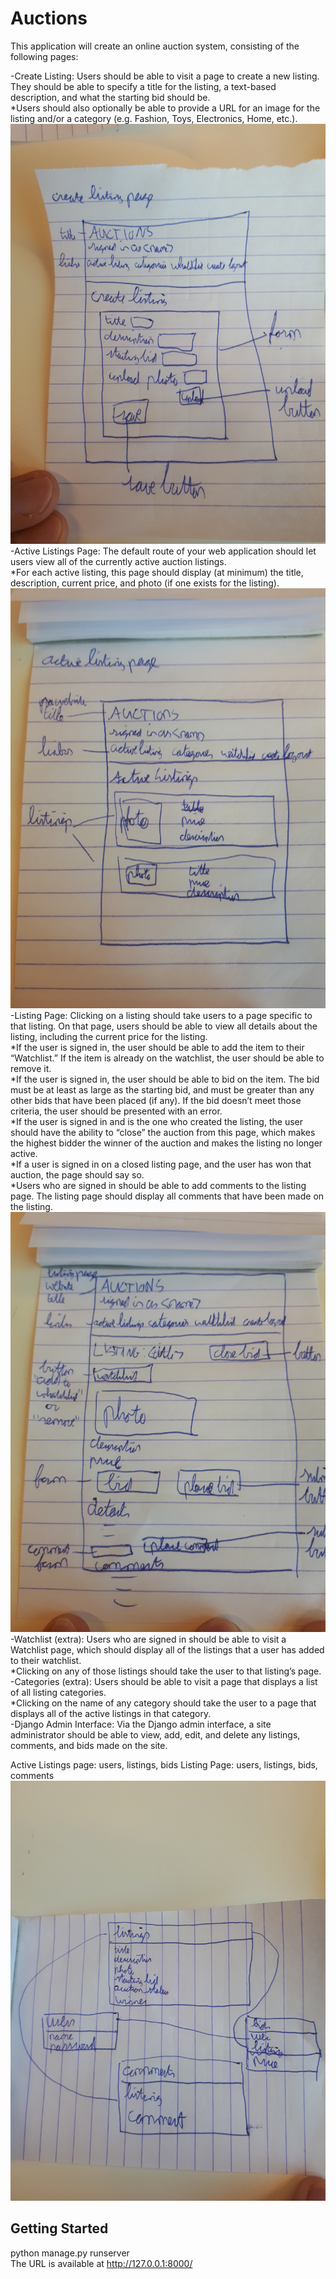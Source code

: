 # Auctions

This application will create an online auction system, consisting of the following pages:

-Create Listing: Users should be able to visit a page to create a new listing. 
They should be able to specify a title for the listing, a text-based description, and what the starting bid should be. \
*Users should also optionally be able to provide a URL for an image for the listing and/or a category (e.g. Fashion, Toys, Electronics, Home, etc.).\
![](sketches/create_listing_page.jpg) 
-Active Listings Page: The default route of your web application should let users view all of the currently active auction listings.\
*For each active listing, this page should display (at minimum) the title, description, current price, and photo (if one exists for the listing).\
![](sketches/active_listing_page.jpg) 	
-Listing Page: Clicking on a listing should take users to a page specific to that listing. On that page, users should be able to view all details about the listing, 
including the current price for the listing.\
*If the user is signed in, the user should be able to add the item to their “Watchlist.” If the item is already on the watchlist, the user should be able to remove it.\
*If the user is signed in, the user should be able to bid on the item. The bid must be at least as large as the starting bid, 
and must be greater than any other bids that have been placed (if any). If the bid doesn’t meet those criteria, the user should be presented with an error.\
*If the user is signed in and is the one who created the listing, the user should have the ability to “close” the auction from this page, which makes the highest 
bidder the winner of the auction and makes the listing no longer active. \
*If a user is signed in on a closed listing page, and the user has won that auction, the page should say so.\
*Users who are signed in should be able to add comments to the listing page. The listing page should display all comments that have been made on the listing.\
![](sketches/listing_page.jpg) 
-Watchlist (extra): Users who are signed in should be able to visit a Watchlist page, which should display all of the listings that a user has added to their watchlist.\
*Clicking on any of those listings should take the user to that listing’s page.\
-Categories (extra): Users should be able to visit a page that displays a list of all listing categories. \
*Clicking on the name of any category should take the user to a page that displays all of the active listings in that category.\
-Django Admin Interface: Via the Django admin interface, a site administrator should be able to view, add, edit, and delete any listings, comments, and bids made on the site.

Active Listings page: users, listings, bids
Listing Page: users, listings, bids, comments
![](sketches/model.jpg) 	
## Getting Started

python manage.py runserver\
The URL is available at http://127.0.0.1:8000/
